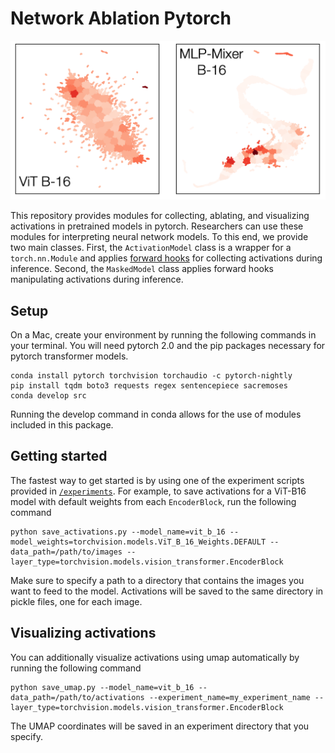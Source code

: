 # Network Ablation Pytorch

![UMAP visualizations of activations in ViT and MLP-Mixer models.](/img/umap-visualization.png)

This repository provides modules for collecting, ablating, and visualizing activations in pretrained models in pytorch.
Researchers can use these modules for interpreting neural network models.
To this end, we provide two main classes.
First, the `ActivationModel` class is a wrapper for a `torch.nn.Module` and applies [forward hooks](https://pytorch.org/docs/stable/generated/torch.nn.Module.html#torch.nn.Module.register_forward_hook) for collecting activations during inference.
Second, the `MaskedModel` class applies forward hooks manipulating activations during inference.

## Setup
On a Mac, create your environment by running the following commands in your terminal. You will need pytorch 2.0 and the pip packages necessary for pytorch transformer models.

```
conda install pytorch torchvision torchaudio -c pytorch-nightly
pip install tqdm boto3 requests regex sentencepiece sacremoses
conda develop src
```
Running the develop command in conda allows for the use of modules included in this package.


## Getting started
The fastest way to get started is by using one of the experiment scripts provided in [`/experiments`](/experiments/).
For example, to save activations for a ViT-B16 model with default weights from each `EncoderBlock`, run the following command

```
python save_activations.py --model_name=vit_b_16 --model_weights=torchvision.models.ViT_B_16_Weights.DEFAULT --data_path=/path/to/images --layer_type=torchvision.models.vision_transformer.EncoderBlock
```

Make sure to specify a path to a directory that contains the images you want to feed to the model.
Activations will be saved to the same directory in pickle files, one for each image.

## Visualizing activations
You can additionally visualize activations using umap automatically by running the following command

```
python save_umap.py --model_name=vit_b_16 --data_path=/path/to/activations --experiment_name=my_experiment_name --layer_type=torchvision.models.vision_transformer.EncoderBlock
```

The UMAP coordinates will be saved in an experiment directory that you specify.